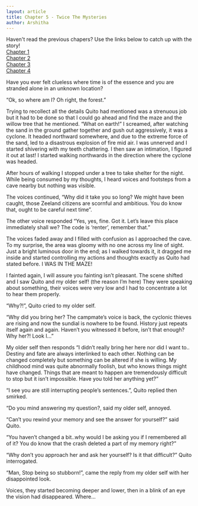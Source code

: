 ```yaml
---
layout: article
title: Chapter 5 - Twice The Mysteries
author: Arshitha
---
```


Haven't read the previous chapers? Use the links below to catch up with the story!<br>
[Chapter 1](/edition3/centuryahead)<br>
[Chapter 2](/edition4/centuryahead)<br>
[Chapter 3](/edition5/centuryahead)<br>
[Chapter 4](/edition6/centuryahead)<br>


Have you ever felt clueless where time is of the essence and you are stranded alone in an unknown location? 

“Ok, so where am I? Oh right, the forest.” 

Trying to recollect all the details Quito had mentioned was a strenuous job but it had to be done so that I could go ahead and find the maze and the willow tree that he mentioned. “What on earth!” I screamed, after watching the sand in the ground gather together and gush out aggressively, it was a cyclone. It headed northward somewhere, and due to the extreme force of the sand, led to a disastrous explosion of fire mid air. I was unnerved and I started shivering with my teeth chattering. I then saw an intimation, I figured it out at last! I started walking northwards in the direction where the cyclone was headed. 

After hours of walking I stopped under a tree to take shelter for the night. While being consumed by my thoughts, I heard voices and footsteps from a cave nearby but nothing was visible. 

The voices continued, “Why did it take you so long? We might have been caught, those Zeeland citizens are scornful and ambitious. You do know that, ought to be careful next time”. 

The other voice responded “Yes, yes, fine. Got it. Let’s leave this place immediately shall we? The code is ‘renter’, remember that.”

The voices faded away and I filled with confusion as I approached the cave. To my surprise, the area was gloomy with no one across my line of sight. Just a bright luminous door in the end; as I walked towards it, it dragged me inside and started controlling my actions and thoughts exactly as Quito had stated before. I WAS IN THE MAZE!

I fainted again, I will assure you fainting isn’t pleasant. The scene shifted and I saw Quito and my older self! (the reason I’m here) They were speaking about something, their voices were very low and I had to concentrate a lot to hear them properly. 

“Why?!”, Quito cried to my older self.

“Why did you bring her? The campmate’s voice is back, the cyclonic thieves are rising and now the sundial is nowhere to be found. History just repeats itself again and again. Haven’t you witnessed it before, isn’t that enough? Why her?! Look I…”

My older self then responds “I didn’t really bring her here nor did I want to.. Destiny and fate are always interlinked to each other. Nothing can be changed completely but something can be altered if she is willing. My childhood mind was quite abnormally foolish, but who knows things might have changed. Things that are meant to happen are tremendously difficult to stop but it isn’t impossible. Have you told her anything yet?” 

“I see you are still interrupting people’s sentences.”, Quito replied then smirked.

“Do you mind answering my question?, said my older self, annoyed.
 
“Can’t you rewind your memory and see the answer for yourself?” said Quito. 

“You haven’t changed a bit..why would I be asking you if I remembered all of it? You do know that the crash deleted a part of my memory right?” 

“Why don’t you approach her and ask her yourself? Is it that difficult?” Quito interrogated.

“Man, Stop being so stubborn!”, came the reply from my older self with her disappointed look.

Voices, they started becoming deeper and lower, then in a blink of an eye the vision had disappeared. Where...